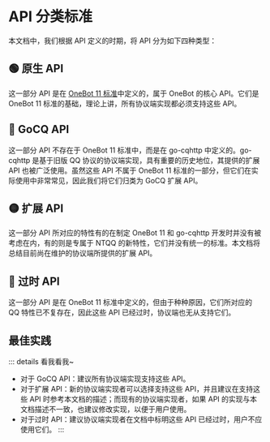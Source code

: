 # API 分类标准

本文档中，我们根据 API 定义的时期，将 API 分为如下四种类型：

## 🟢 原生 API

这一部分 API 是在 [OneBot 11 标准](https://github.com/botuniverse/onebot-11/blob/master/api/public.md)中定义的，属于 OneBot 的核心 API。它们是 OneBot 11 标准的基础，理论上讲，所有协议端实现都必须支持这些 API。

## 🔵 GoCQ API

这一部分 API 不存在于 OneBot 11 标准中，而是在 go-cqhttp 中定义的。go-cqhttp 是基于旧版 QQ 协议的协议端实现，具有重要的历史地位，其提供的扩展 API 也被广泛使用。虽然这些 API 不属于 OneBot 11 标准的一部分，但它们在实际使用中非常常见，因此我们将它们归类为 GoCQ 扩展 API。

## 🟡 扩展 API

这一部分 API 所对应的特性有的在制定 OneBot 11 和 go-cqhttp 开发时并没有被考虑在内，有的则是专属于 NTQQ 的新特性，它们并没有统一的标准。本文档将总结目前尚在维护的协议端所提供的扩展 API。

## 🔴 过时 API

这一部分 API 是在 OneBot 11 标准中定义的，但由于种种原因，它们所对应的 QQ 特性已不复存在，因此这些 API 已经过时，协议端也无从支持它们。

## 最佳实践

::: details 看我看我~
- 对于 GoCQ API：建议所有协议端实现支持这些 API。
- 对于扩展 API：新的协议端实现者可以选择支持这些 API，并且建议在支持这些 API 时参考本文档的描述；而现有的协议端实现者，如果 API 的实现与本文档描述不一致，也建议修改实现，以便于用户使用。
- 对于过时 API：建议协议端实现者在文档中标明这些 API 已经过时，用户不应使用它们。
:::
